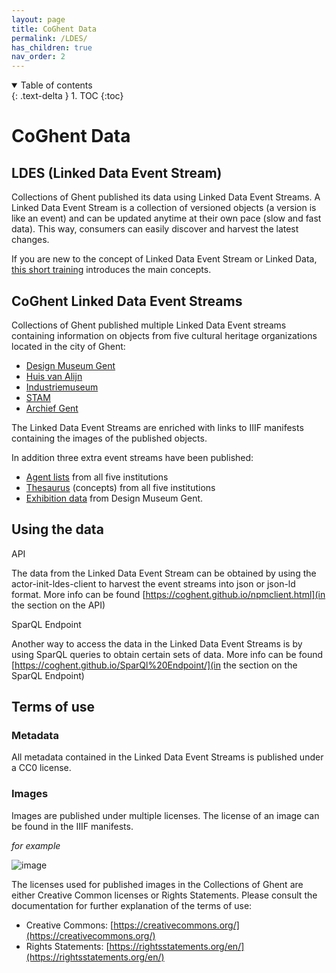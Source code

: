 ```yaml
---
layout: page
title: CoGhent Data
permalink: /LDES/
has_children: true
nav_order: 2
---
```


<details open markdown="block">
  <summary>
    Table of contents
  </summary>
  {: .text-delta }
1. TOC
{:toc}
</details>


# CoGhent Data
## LDES (Linked Data Event Stream)

Collections of Ghent published its data using Linked Data Event Streams. A Linked Data Event Stream is a collection of versioned objects (a version is like an event) and can be updated anytime at their own pace (slow and fast data). This way, consumers can easily discover and harvest the latest changes.

If you are new to the concept of Linked Data Event Stream or Linked Data, [this short training](https://academy.europa.eu/courses/publishing-data-with-linked-data-event-streams-why-and-how) introduces the main concepts.

## CoGhent Linked Data Event Streams

Collections of Ghent published multiple Linked Data Event streams containing information on objects from five cultural heritage organizations located in the city of Ghent: 
- [Design Museum Gent](https://coghent.github.io/dmg.html)
- [Huis van Alijn](https://coghent.github.io/hva.html)
- [Industriemuseum](https://coghent.github.io/im.html)
- [STAM](https://coghent.github.io/stam.html)
- [Archief Gent](https://coghent.github.io/ag.html)

The Linked Data Event Streams are enriched with links to IIIF manifests containing the images of the published objects. 

In addition three extra event streams have been published: 
- [Agent lists](https://coghent.github.io/thesaurus.html) from all five institutions 
- [Thesaurus](https://coghent.github.io/thesaurus.html) (concepts) from all five institutions
- [Exhibition data](https://coghent.github.io/exhibitiondmg.html) from Design Museum Gent.

## Using the data

API

The data from the Linked Data Event Stream can be obtained by using the actor-init-ldes-client to harvest the event streams into json or json-ld format. More info can be found [https://coghent.github.io/npmclient.html](in the section on the API)

SparQL Endpoint

Another way to access the data in the Linked Data Event Streams is by using SparQL queries to obtain certain sets of data. More info can be found [https://coghent.github.io/SparQl%20Endpoint/](in the section on the SparQL Endpoint)

## Terms of use

### Metadata

All metadata contained in the Linked Data Event Streams is published under a CC0 license.

### Images

Images are published under multiple licenses. The license of an image can be found in the IIIF manifests. 

*for example*

![image](https://user-images.githubusercontent.com/78723853/202168875-68c163d5-4d57-4f3a-96a4-716d618395f0.png)

The licenses used for published images in the Collections of Ghent are either Creative Common licenses or Rights Statements. Please consult the documentation for further explanation of the terms of use:
- Creative Commons: [https://creativecommons.org/](https://creativecommons.org/)
- Rights Statements: [https://rightsstatements.org/en/](https://rightsstatements.org/en/)


